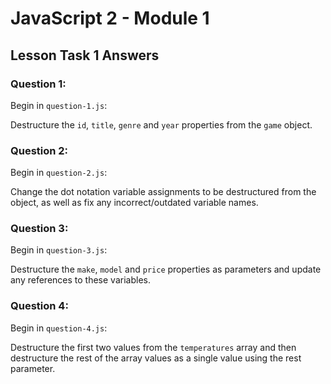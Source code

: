 # JavaScript 2 - Module 1

## Lesson Task 1 Answers

### Question 1:

Begin in `question-1.js`:

Destructure the `id`, `title`, `genre` and `year` properties from the `game` object.

### Question 2:

Begin in `question-2.js`:

Change the dot notation variable assignments to be destructured from the object, as well as fix any incorrect/outdated variable names.

### Question 3:

Begin in `question-3.js`:

Destructure the `make`, `model` and `price` properties as parameters and update any references to these variables.

### Question 4:

Begin in `question-4.js`:

Destructure the first two values from the `temperatures` array and then destructure the rest of the array values as a single value using the rest parameter.
